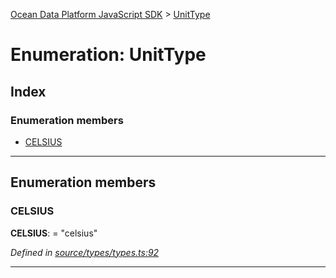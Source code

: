 [Ocean Data Platform JavaScript SDK](../README.md) > [UnitType](../enums/unittype.md)

# Enumeration: UnitType

## Index

### Enumeration members

* [CELSIUS](unittype.md#celsius)

---

## Enumeration members

<a id="celsius"></a>

###  CELSIUS

**CELSIUS**:  = "celsius"

*Defined in [source/types/types.ts:92](https://github.com/C4IROcean/ODP-sdk-js/blob/4709765/source/types/types.ts#L92)*

___

